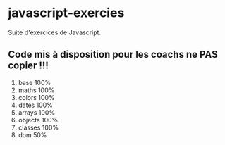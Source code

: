 # javascript-exercies

Suite d'exercices de Javascript.

## Code mis à disposition pour les coachs ne PAS copier !!! 

1. base 100%
2. maths 100%
3. colors 100%
4. dates 100%
5. arrays 100%
6. objects 100%
7. classes 100%
8. dom 50%